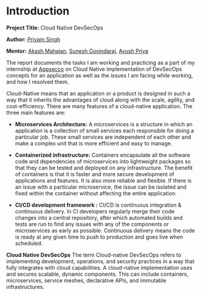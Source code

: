 
# Introduction 

**Project Title:** Cloud Native DevSecOps 

**Author:** [Priyam Singh](https://twitter.com/DevSecOpsgirl_)

**Mentor:** [Akash Mahajan](https://twitter.com/makash), [Sunesh Govindaraj](https://twitter.com/suneshgovind), [Ayush Priya](https://twitter.com/ayushpriya10)

The report documents the tasks I am working and practicing as a part of my internship at [Appsecco](https://appsecco.com/) on Cloud Native implementation of DevSecOps concepts for an application as well as the issues I am facing while working, and how I resolved them.

Cloud-Native means that an application or a product is designed in such a way that it inherits the advantages of cloud along with the scale, agility, and cost-efficiency. There are many features of a cloud-native application. The three main features are:

* **Microservices Architecture:** A microservices is a structure in which an application is a collection of small services each responsible for doing a particular job. These small services are independent of each other and make a complex unit that is more efficient and easy to manage.

* **Containerized infrastructure:** Containers encapsulate all the software code and dependencies of microservices into lightweight packages so that they can be tested and deployed on any infrastructure. The benefit of containers is that it is faster and more secure development of applications and features. It is also more reliable and flexible. If there is an issue with a particular microservice, the issue can be isolated and fixed within the container without affecting the entire application.

* **CI/CD development framework :** CI/CD is continuous integration & continuous delivery. In CI developers regularly merge their code changes into a central repository, after which automated builds and tests are run to find any issues with any of the components or microservices as early as possible. Continuous delivery means the code is ready at any given time to push to production and goes live when scheduled.

**Cloud Native DevSecOps** The term Cloud-native DevSecOps refers to implementing development, operations, and security practices in a way that fully integrates with cloud capabilities. A cloud-native implementation uses and secures scalable, dynamic components. This can include containers, microservices, service meshes, declarative APIs, and immutable infrastructures.  

